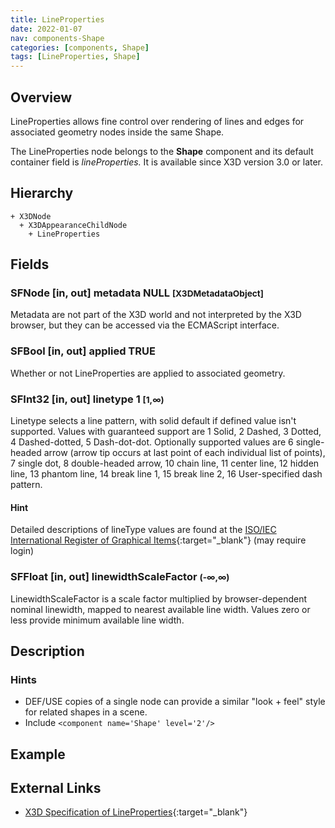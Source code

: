 ```yaml
---
title: LineProperties
date: 2022-01-07
nav: components-Shape
categories: [components, Shape]
tags: [LineProperties, Shape]
---
```

<style>
.post h3 {
  word-spacing: 0.2em;
}
</style>

## Overview

LineProperties allows fine control over rendering of lines and edges for associated geometry nodes inside the same Shape.

The LineProperties node belongs to the **Shape** component and its default container field is *lineProperties.* It is available since X3D version 3.0 or later.

## Hierarchy

```
+ X3DNode
  + X3DAppearanceChildNode
    + LineProperties
```

## Fields

### SFNode [in, out] **metadata** NULL <small>[X3DMetadataObject]</small>

Metadata are not part of the X3D world and not interpreted by the X3D browser, but they can be accessed via the ECMAScript interface.

### SFBool [in, out] **applied** TRUE

Whether or not LineProperties are applied to associated geometry.

### SFInt32 [in, out] **linetype** 1 <small>[1,∞)</small>

Linetype selects a line pattern, with solid default if defined value isn't supported. Values with guaranteed support are 1 Solid, 2 Dashed, 3 Dotted, 4 Dashed-dotted, 5 Dash-dot-dot. Optionally supported values are 6 single-headed arrow (arrow tip occurs at last point of each individual list of points), 7 single dot, 8 double-headed arrow, 10 chain line, 11 center line, 12 hidden line, 13 phantom line, 14 break line 1, 15 break line 2, 16 User-specified dash pattern.

#### Hint

Detailed descriptions of lineType values are found at the [ISO/IEC International Register of Graphical Items](https://www.iso.org/jtc1/sc24/register){:target="_blank"} (may require login)

### SFFloat [in, out] **linewidthScaleFactor** <small>(-∞,∞)</small>

LinewidthScaleFactor is a scale factor multiplied by browser-dependent nominal linewidth, mapped to nearest available line width. Values zero or less provide minimum available line width.

## Description

### Hints

- DEF/USE copies of a single node can provide a similar "look + feel" style for related shapes in a scene.
- Include `<component name='Shape' level='2'/>`

## Example

<x3d-canvas src="https://create3000.github.io/media/examples/Shape/LineProperties/LineProperties.x3d"></x3d-canvas>

## External Links

- [X3D Specification of LineProperties](https://www.web3d.org/documents/specifications/19775-1/V4.0/Part01/components/shape.html#LineProperties){:target="_blank"}
